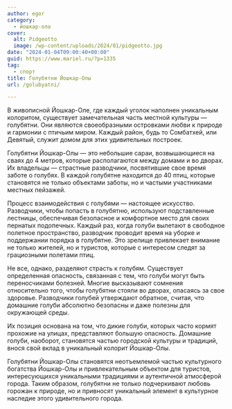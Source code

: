 ```yaml
---
author: egor
category:
  - йошкар-ола
cover:
  alt: Pidgeotto
  image: /wp-content/uploads/2024/01/pidgeotto.jpg
date: "2024-01-04T09:00:40+00:00"
guid: https://www.mariel.ru/?p=1335
tag:
  - спорт
title: Голубятни Йошкар-Олы
url: /golubyatni/

---
```

В живописной Йошкар-Оле, где каждый уголок наполнен уникальным колоритом, существует замечательная часть местной культуры — голубятни. Они являются своеобразными островками любви к природе и гармонии с птичьим миром. Каждый район, будь то Сомбатхей, или Девятый, служит домом для этих удивительных построек.

Голубятни Йошкар-Олы — это небольшие сараи, возвышающиеся на сваях до 4 метров, которые располагаются между домами и во дворах. Их владельцы — страстные разводчики, посвятившие свое время заботе о голубях. В каждой голубятне находится до 40 птиц, которые становятся не только объектами заботы, но и частыми участниками местных пейзажей.

Процесс взаимодействия с голубями — настоящее искусство. Разводчики, чтобы попасть в голубятню, используют подставленные лестницы, обеспечивая безопасное и комфортное место для своих пернатых подопечных. Каждый раз, когда голуби вылетают в свободное полетное пространство, разводчик проводит время на уборке и поддержании порядка в голубятне. Это зрелище привлекает внимание не только жителей, но и туристов, которые с интересом следят за грациозными полетами птиц.

Не все, однако, разделяют страсть к голубям. Существует определенная опасность, связанная с тем, что голуби могут быть переносчиками болезней. Многие высказывают сомнения относительно того, чтобы голубятни стояли во дворах, опасаясь за свое здоровье. Разводчики голубей утверждают обратное, считая, что домашние голуби абсолютно безопасны и даже полезны для окружающей среды.

Их позиция основана на том, что дикие голуби, которых часто кормят прохожие на улицах, представляют большую опасность. Домашние голуби, наоборот, становятся частью городской культуры и традиций, внося свой вклад в уникальный колорит Йошкар-Олы.

Голубятни Йошкар-Олы становятся неотъемлемой частью культурного богатства Йошкар-Олы и привлекательным объектом для туристов, интересующихся уникальными традициями и аутентичной атмосферой города. Таким образом, голубятни не только подчеркивают любовь горожан к природе, но и привносят уникальный элемент в культурное наследие этого удивительного города.
